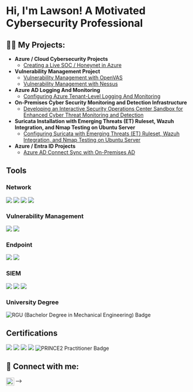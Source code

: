 <h1>Hi, I'm Lawson! A Motivated Cybersecurity Professional
<h2>👨‍💻 My Projects:</h2>

- <b>Azure / Cloud Cybersecurity Projects</b>
  - [Creating a Live SOC / Honeynet in Azure](https://github.com/LawsonSecOps/Azure-Cloud-SOC-and-Honeynet)
- <b>Vulnerability Management Project</b>
  - [Vulnerability Management with OpenVAS](https://github.com/LawsonSecOps/Vulnerability-Management-with-OpenVAS)
  - [Vulnerability Management with Nessus](https://github.com/LawsonSecOps/Vulnerability-Management-with-Nessus)
- <b>Azure AD Logging And Monitoring</b>
  - [Configuring Azure Tenant-Level Logging And Monitoring ](https://github.com/LawsonSecOps/AAD-Logging-Monitoring)
- <b>On-Premises Cyber Security Monitoring and Detection Infrastructure </b>
  - [Developing an Interactive Security Operations Center Sandbox for Enhanced Cyber Threat Monitoring and Detection ](https://github.com/LawsonSecOps/On-Premises-Cyber-Security-Monitoring-and-Detection-Infrastructure)
- <b>Suricata Installation with Emerging Threats (ET) Ruleset, Wazuh Integration, and Nmap Testing on Ubuntu Server</b>
  - [Configuring Suricata with Emerging Threats (ET) Ruleset, Wazuh Integration, and Nmap Testing on Ubuntu Server ](https://github.com/LawsonSecOps/suricata-wazuh-nmap-setup)
- <b>Azure / Entra ID Projects</b>
  - [Azure AD Connect Sync with On-Premises AD](https://github.com/LawsonSecOps/Azure-AD-Connect-Synchronization-with-On-Premises-Active-Directory-Project)  
  


## Tools


### Network
<div>
    <img src="https://img.shields.io/badge/-Wireshark-1679A7?&style=for-the-badge&logo=Wireshark&logoColor=white" />
    <img src="https://img.shields.io/badge/-Suricata-EF3B2D?&style=for-the-badge&logo=Suricata&logoColor=white" />
    <img src="https://img.shields.io/badge/-Zeek-777BB4?&style=for-the-badge&logo=Zeek&logoColor=white" />
    <img src="https://img.shields.io/badge/-Palo%20Alto%20Firewall-0076D6?&style=for-the-badge&logo=Palo%20Alto%20Networks&logoColor=white" />

</div>

### Vulnerability Management
<div>
    <img src="https://img.shields.io/badge/-Nessus-00C8FF?&style=for-the-badge&logo=Tenable&logoColor=white" />

  <img src="https://img.shields.io/badge/-OpenVAS-2F74C0?&style=for-the-badge&logo=OpenVAS&logoColor=white" />
    

</div>




### Endpoint
<div>
    <img src="https://img.shields.io/badge/-Microsoft_Defender_for_Endpoint-00A4EF?&style=for-the-badge&logo=Microsoft&logoColor=white" />
    <img src="https://img.shields.io/badge/-Velociraptor-4B275F?&style=for-the-badge&logo=Velociraptor&logoColor=white" />
</div>

### SIEM
<div>
    <img src="https://img.shields.io/badge/-Microsoft_Sentinel-0078D4?&style=for-the-badge&logo=Microsoft&logoColor=white" />
    <img src="https://img.shields.io/badge/-Splunk-000000?&style=for-the-badge&logo=Splunk&logoColor=white" />
    <img src="https://img.shields.io/badge/-Elastic-005571?&style=for-the-badge&logo=Elastic&logoColor=white" />
</div>

### University Degree
<div>
    <img src="https://img.shields.io/badge/-RGU%20(Bachelor%20Degree%20in%20Mechanical%20Engineering)-blue?style=for-the-badge&logo=graduation-cap&logoColor=white" alt="RGU (Bachelor Degree in Mechanical Engineering) Badge" />

 ## Certifications

<div>
<img src="https://img.shields.io/badge/-Security%2B-FF0000?&style=for-the-badge&logo=CompTIA&logoColor=white" />
<img src="https://img.shields.io/badge/-Palo%20Alto%20Networks%20Certified%20Network%20Security%20Engineer%20(PCNSE)-0076D6?&style=for-the-badge&logo=Palo%20Alto%20Networks&logoColor=white" />
  <img src="https://img.shields.io/badge/-Qualys%20Certified%20Specialist-00ADEF?&style=for-the-badge&logo=Qualys&logoColor=white" />
<img src="https://img.shields.io/badge/-Microsoft%20Certified%20Azure%20Security%20Engineer%20Associate-0089D6?&style=for-the-badge&logo=microsoft%20azure&logoColor=white" />
<img src="https://img.shields.io/badge/-PRINCE2%20Practitioner-blue?style=for-the-badge&logo=book&logoColor=white" alt="PRINCE2 Practitioner Badge" />




<h2> 🤳 Connect with me:</h2>


[<img align="left" alt="LawsonOnokpasah | LinkedIn" width="22px" src="https://cdn.jsdelivr.net/npm/simple-icons@v3/icons/linkedin.svg" />][linkedin]



[linkedin]: https://www.linkedin.com/in/lawson-onokpasah-06-11-78/


-->


